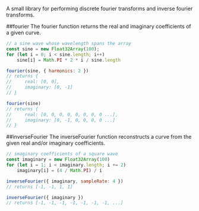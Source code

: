 A small library for performing discrete fourier transforms and inverse fourier
transforms.

##fourier
The fourier function returns the real and imaginary coefficients of a given curve.
```javascript
// a sine wave whose wavelength spans the array
const sine = new Float32Array(100);
for (let i = 0; i < sine.length; i++)
    sine[i] = Math.PI * 2 * i / sine.length

fourier(sine, { harmonics: 2 })
// returns {
//     real: [0, 0],
//     imaginary: [0, -1]
// }

fourier(sine)
// returns {
//     real: [0, 0, 0, 0, 0, 0, 0, 0 ...],
//     imaginary: [0, -1, 0, 0, 0, 0 ...]
// }
```

##inverseFourier
The inverseFourier function reconstructs a curve from the given real and/or imaginary coefficients.
```javascript
// imaginary coefficients of a square wave
const imaginary = new Float32Array(100)
for (let i = 1; i < imaginary.length; i += 2)
    imaginary[i] = (4 / Math.PI) / i

inverseFourier({ imaginary, sampleRate: 4 })
// returns [-1, -1, 1, 1]

inverseFourier({ imaginary })
// returns [-1, -1, -1, -1, -1, -1, -1, ...]
```
